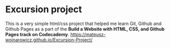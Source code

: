 # Excursion project
This is a very simple html/css project that helped me learn Git, Github and Github Pages as a part of the **Build a Website with HTML, CSS, and Github Pages track on Codecademy**.
https://mateusz-wojnarowicz.github.io/Excursion-Project/